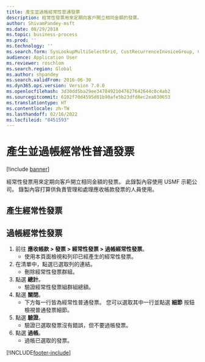 ```yaml
---
title: 產生並過帳經常性普通發票
description: 經常性發票用來定期向客戶開立相同金額的發票。
author: ShivamPandey-msft
ms.date: 08/29/2018
ms.topic: business-process
ms.prod: ''
ms.technology: ''
ms.search.form: SysLookupMultiSelectGrid, CustRecurrenceInvoiceGroup, CustFreeInvoice, CustRecurrenceInvoiceTotals
audience: Application User
ms.reviewer: roschlom
ms.search.region: Global
ms.author: shpandey
ms.search.validFrom: 2016-06-30
ms.dyn365.ops.version: Version 7.0.0
ms.openlocfilehash: 3d30dd5ba29ee34784921047627642644c0c4ab2
ms.sourcegitcommit: 6102f70d4595d01b90afe5b23dfd8ec2ea030653
ms.translationtype: HT
ms.contentlocale: zh-TW
ms.lasthandoff: 02/16/2022
ms.locfileid: "8451593"
---
```

# <a name="generate-and-post-recurring-free-text-invoices"></a>產生並過帳經常性普通發票

[!include [banner](../../includes/banner.md)]

經常性發票用來定期向客戶開立相同金額的發票。 此錄製內容使用 USMF 示範公司。 錄製內容打算供負責管理和處理應收帳款發票的人員使用。


## <a name="generate-recurring-invoices"></a>產生經常性發票

## <a name="post-recurring-invoices"></a>過帳經常性發票
1. 前往 **應收帳款 > 發票 > 經常性發票 > 過帳經常性發票**。
    * 使用本頁面檢視和列印已經產生的經常性發票。  
2. 在清單中，點選已選取列的連結。
    * 刪除經常性發票群組。  
3. 點選 **總計**。
    * 驗證經常性發票組群組總額。  
4. 點選 **關閉**。
    * 下方每一行皆為經常性普通發票。 您可以選取其中一行並點選 **細節** 按鈕檢視普通發票細節。  
5. 點選 **驗證**。
    * 驗證已選取發票沒有錯誤，但不要過帳發票。  
6. 點選 **過帳**。
    * 過帳已選取的發票。  



[!INCLUDE[footer-include](../../../includes/footer-banner.md)]
